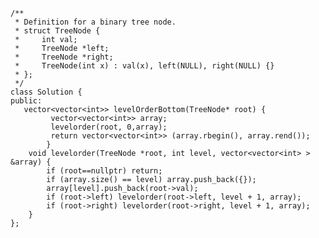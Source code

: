     /**
     * Definition for a binary tree node.
     * struct TreeNode {
     *     int val;
     *     TreeNode *left;
     *     TreeNode *right;
     *     TreeNode(int x) : val(x), left(NULL), right(NULL) {}
     * };
     */
    class Solution {
    public:
       vector<vector<int>> levelOrderBottom(TreeNode* root) {
             vector<vector<int>> array;
             levelorder(root, 0,array);
             return vector<vector<int>> (array.rbegin(), array.rend());
            }
        void levelorder(TreeNode *root, int level, vector<vector<int> > &array) {
            if (root==nullptr) return;
            if (array.size() == level) array.push_back({});
            array[level].push_back(root->val);
            if (root->left) levelorder(root->left, level + 1, array);
            if (root->right) levelorder(root->right, level + 1, array);
        }
    };

